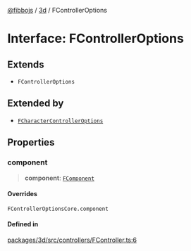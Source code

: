 [@fibbojs](/api/index) / [3d](/api/3d) / FControllerOptions

# Interface: FControllerOptions

## Extends

- `FControllerOptions`

## Extended by

- [`FCharacterControllerOptions`](FCharacterControllerOptions.md)

## Properties

### component

> **component**: [`FComponent`](../classes/FComponent.md)

#### Overrides

`FControllerOptionsCore.component`

#### Defined in

[packages/3d/src/controllers/FController.ts:6](https://github.com/fibbojs/fibbo/blob/b15d2db28a257e995075ea40c3de44dde73dcbf1/packages/3d/src/controllers/FController.ts#L6)
